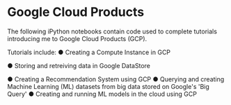# Google Cloud Products

The following iPython notebooks contain code used to complete tutorials introducing me to Google Cloud Products (GCP).

Tutorials include:
● Creating a Compute Instance in GCP

● Storing and retreiving data in Google DataStore

● Creating a Recommendation System using GCP
● Querying and creating Machine Learning (ML) datasets from big data stored on Google's 'Big Query'
● Creating and running ML models in the cloud using GCP
